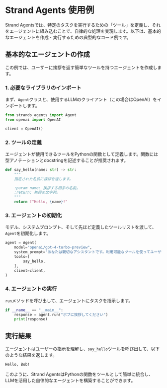 # Strand Agents 使用例

Strand Agentsでは、特定のタスクを実行するための「ツール」を定義し、それをエージェントに組み込むことで、自律的な処理を実現します。以下は、基本的なエージェントを作成・実行するための典型的なコード例です。

## 基本的なエージェントの作成

この例では、ユーザーに挨拶を返す簡単なツールを持つエージェントを作成します。

### 1. 必要なライブラリのインポート

まず、`Agent`クラスと、使用するLLMのクライアント（この場合はOpenAI）をインポートします。

```python
from strands_agents import Agent
from openai import OpenAI

client = OpenAI()
```

### 2. ツールの定義

エージェントが使用できるツールをPythonの関数として定義します。関数には型アノテーションとdocstringを記述することが推奨されます。

```python
def say_hello(name: str) -> str:
    """
    指定された名前に挨拶を返します。

    :param name: 挨拶する相手の名前。
    :return: 挨拶の文字列。
    """
    return f"Hello, {name}!"
```

### 3. エージェントの初期化

モデル、システムプロンプト、そして先ほど定義したツールリストを渡して、`Agent`を初期化します。

```python
agent = Agent(
    model="openai/gpt-4-turbo-preview",
    system_prompt="あなたは親切なアシスタントです。利用可能なツールを使ってユーザーを助けてください。",
    tools=[
        say_hello,
    ],
    client=client,
)
```

### 4. エージェントの実行

`run`メソッドを呼び出して、エージェントにタスクを指示します。

```python
if __name__ == "__main__":
    response = agent.run("ボブに挨拶してください")
    print(response)
```

## 実行結果

エージェントはユーザーの指示を理解し、`say_hello`ツールを呼び出して、以下のような結果を返します。

```
Hello, Bob!
```

このように、Strand AgentsはPythonの関数をツールとして簡単に統合し、LLMを活用した自律的なエージェントを構築することができます。
